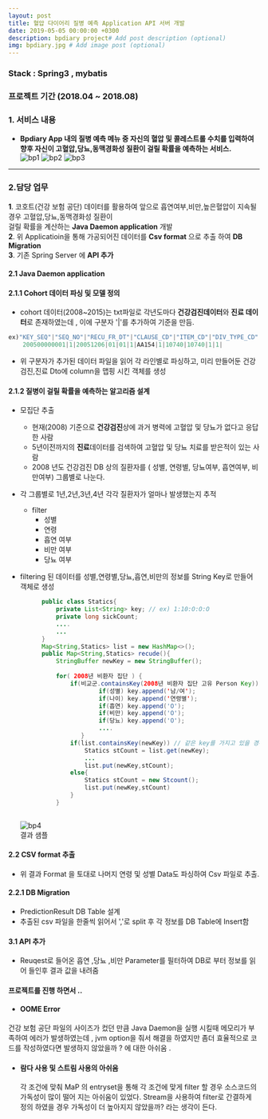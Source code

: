 ```yaml
---
layout: post
title: 혈압 다이어리 질병 예측 Application API 서버 개발
date: 2019-05-05 00:00:00 +0300
description: bpdiary project# Add post description (optional)
img: bpdiary.jpg # Add image post (optional)
--- 
```

### Stack : Spring3 , mybatis 
### 프로젝트 기간 (2018.04 ~ 2018.08)
### 1. 서비스 내용
- **Bpdiary App 내의 질병 예측 메뉴 중 자신의 혈압 및 콜레스트롤 수치를 입력하여 향후 자신이 고혈압,당뇨,동맥경화성 질환이 걸릴 확률을 예측하는 서비스.**  
![bp1]({{site.baseurl}}/assets/img/bp1.jpg)
![bp2]({{site.baseurl}}/assets/img/bp2.jpg)
![bp3]({{site.baseurl}}/assets/img/bp3.jpg)

---------------------------------------

### 2.담당 업무
**1**. 코호트(건강 보험 공단) 데이터를 활용하여 앞으로 흡연여부,비만,높은혈압이 지속될 경우 고혈압,당뇨,동맥경화성 질환이   
   걸릴 확률을 계산하는 **Java Daemon application** 개발  
**2**. 위 Applicatioin을 통해 가공되어진 데이터를 **Csv format** 으로 추출 하여 **DB Migration**  
**3**. 기존 Spring Server 에  **API 추가**   


#### 2.1 Java Daemon application 
#### 2.1.1 Cohort 데이터 파싱 및 모델 정의  
- cohort 데이터(2008~2015)는 txt파일로 각년도마다 **건강검진데이터**와 **진료 데이터**로 존재하였는데 , 이에 구분자 '|'를 추가하여 기준을 만듬. 
```java    
ex)"KEY_SEQ"|"SEQ_NO"|"RECU_FR_DT"|"CLAUSE_CD"|"ITEM_CD"|"DIV_TYPE_CD"|"DIV_CD"|"I_II_TYPE"|"UN_COST"|"AMT"|"DD_MQTY_EXEC_FREQ"|"MDCN_EXEC_FREQ"|"DD_MQTY_FREQ"    
    200500000001|1|20051206|01|01|1|AA154|1|10740|10740|1|1|
```  

- 위 구분자가 추가된 데이터 파일을 읽어 각 라인별로 파싱하고, 미리 만들어둔 건강검진,진료 Dto에 column을 맵핑 시킨 객체를 생성 

#### 2.1.2 질병이 걸릴 확률을 예측하는 알고리즘 설계
- 모집단 추출
    - 현재(2008) 기준으로 **건강검진**상에 과거 병력에 고혈압 및 당뇨가 없다고 응답한 사람
    - 5년이전까지의 **진료**데이터를 검색하여 고혈압 및 당뇨 치료를 받은적이 있는 사람
    - 2008 년도 건강검진 DB 상의 질환자를 ( 성별, 연령별, 당뇨여부, 흡연여부, 비만여부) 그룹별로 나눈다. 
- 각 그룹별로 1년,2년,3년,4년 각각 질환자가 얼마나 발생했는지 추적  
    - filter  
        - 성별
        - 연령
        - 흡연 여부
        - 비만 여부 
        - 당뇨 여부 
        
- filtering 된 데이터를  성별,연령별,당뇨,흡연,비만의 정보를 String Key로 만들어 객체로 생성
  ```java  
        public class Statics{
            private List<String> key; // ex) 1:10:O:O:O
            private long sickCount;
            ....
            ...
        }
        Map<String,Statics> list = new HashMap<>();
        public Map<String,Statics> recude(){
            StringBuffer newKey = new StringBuffer();
            
            for( 2008년 비환자 집단 ) {
                if(비교군.containsKey(2008년 비환자 집단 고유 Person Key))){
                        if(성별) key.append('남/여');
                        if(나이) key.append('연령별');
                        if(흡연) key.append('O');
                        if(비만) key.append('O');
                        if(당뇨) key.append('O');
                        ....
                   }
                if(list.containsKey(newKey)) // 같은 key를 가지고 있을 경우
                    Statics stCount = list.get(newKey);
                    ...
                    list.put(newKey,stCount);
                else{
                    Statics stCount = new Stcount();
                    list.put(newKey,stCount)
                }
            }
        
  ```  
  
  ![bp4]({{site.baseurl}}/assets/img/bp4.jpg)     
  결과 샘플
 
#### 2.2 CSV format 추출  
- 위 결과 Format 을 토대로 나머지 연령 및 성별 Data도 파싱하여 Csv 파일로 추출.   

#### 2.2.1 DB Migration
- PredictionResult DB Table 설계 
- 추출된 csv 파일을 한줄씩 읽어서  ','로 split 후 각 정보를 DB Table에 Insert함   

#### 3.1 API 추가
- Reuqest로 들어온 흡연 ,당뇨 ,비만 Parameter를 필터하여 DB로 부터 정보를 읽어 들인후 결과 값을 내려줌


#### 프로젝트를 진행 하면서 ..
- #### OOME Error   
건강 보험 공단 파일의 사이즈가 컸던 만큼 Java Daemon을 실행 시킬때 메모리가 부족하여 에러가 발생하였는데 , jvm option을 줘서 해결을 하였지만 좀더 효율적으로 코드를 작성하였다면 발생하지 않았을까 ? 에 대한 아쉬움 .
- #### 람다 사용 및 스트림 사용의 아쉬움 
   각 조건에 맞춰 MaP 의 entryset을 통해 각 조건에 맞게 filter 할 경우 소스코드의 가독성이 많이 떨어 지는 아쉬움이 있었다.
Stream을 사용하여 filter로 간결하게 정의 하였을 경우 가독성이 더 높아지지 않았을까? 라는 생각이 든다.
